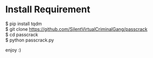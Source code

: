 # Install Requirement 

 
 $ pip install tqdm <br>
 $ git clone https://github.com/SilentVirtualCriminalGang/passcrack <br>
 $ cd passcrack <br>
 $ python passcrack.py <br>

 enjoy :)

